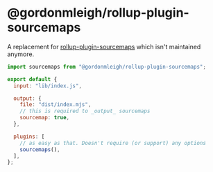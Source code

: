 # @gordonmleigh/rollup-plugin-sourcemaps

A replacement for [rollup-plugin-sourcemaps](https://github.com/maxdavidson/rollup-plugin-sourcemaps) which isn't maintained anymore.

```javascript
import sourcemaps from "@gordonmleigh/rollup-plugin-sourcemaps";

export default {
  input: "lib/index.js",

  output: {
    file: "dist/index.mjs",
    // this is required to _output_ sourcemaps
    sourcemap: true,
  },

  plugins: [
    // as easy as that. Doesn't require (or support) any options
    sourcemaps(),
  ],
};
```

